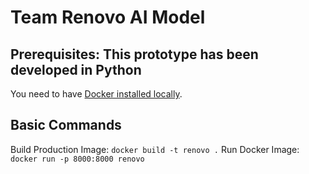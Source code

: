 # Team Renovo AI Model

## Prerequisites: This prototype has been developed in Python

You need to have [Docker installed locally](https://docs.docker.com/get-docker/).

## Basic Commands

Build Production Image: `docker build -t renovo .`
Run Docker Image:  `docker run -p 8000:8000 renovo`